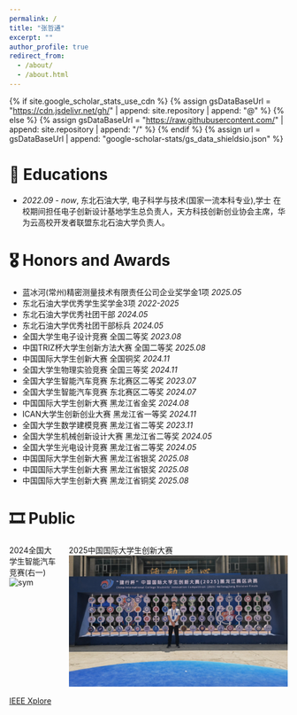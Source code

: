 ```yaml
---
permalink: /
title: "张哲通"
excerpt: ""
author_profile: true
redirect_from: 
  - /about/
  - /about.html
---
```


{% if site.google_scholar_stats_use_cdn %}
{% assign gsDataBaseUrl = "https://cdn.jsdelivr.net/gh/" | append: site.repository | append: "@" %}
{% else %}
{% assign gsDataBaseUrl = "https://raw.githubusercontent.com/" | append: site.repository | append: "/" %}
{% endif %}
{% assign url = gsDataBaseUrl | append: "google-scholar-stats/gs_data_shieldsio.json" %}

<span class='anchor' id='about-me'></span>


# 📖 Educations
- *2022.09 - now*, 东北石油大学, 电子科学与技术(国家一流本科专业),学士
  在校期间担任电子创新设计基地学生总负责人，天方科技创新创业协会主席，华为云高校开发者联盟东北石油大学负责人。

# 🎖 Honors and Awards	
- 蓝冰河(常州)精密测量技术有限责任公司企业奖学⾦1项      *2025.05*
- 东北石油大学优秀学生奖学⾦3项                         *2022-2025*
- 东北石油大学优秀社团干部                             *2024.05*
- 东北石油大学优秀社团干部标兵                          *2024.05*
- 全国大学生电子设计竞赛        全国二等奖              *2023.08*
- 中国TRIZ杯大学生创新方法大赛  全国二等奖              *2025.08*
- 中国国际大学生创新大赛        全国铜奖                *2024.11*
- 全国大学生物理实验竞赛        全国三等奖              *2024.11* 
- 全国大学生智能汽车竞赛        东北赛区二等奖          *2023.07*
- 全国大学生智能汽车竞赛        东北赛区二等奖          *2024.07*
- 中国国际大学生创新大赛        黑龙江省金奖            *2024.08*  
- ICAN大学生创新创业大赛        黑龙江省一等奖          *2024.11* 		  
- 全国大学生数学建模竞赛        黑龙江省二等奖          *2023.11*
- 全国大学生机械创新设计大赛    黑龙江省二等奖          *2024.05*
- 全国大学生光电设计竞赛        黑龙江省二等奖          *2024.05*
- 中国国际大学生创新大赛        黑龙江省银奖            *2025.08* 		
- 中国国际大学生创新大赛        黑龙江省银奖            *2025.08* 		
- 中国国际大学生创新大赛        黑龙江省铜奖            *2025.08*

# 🎞 Public
<style>
  .paper-box { display: flex; }
  .paper-box-image + .paper-box-image { margin-left: 20px; }  /*.badge { display: inline-block; padding: 4px 8px; background: #e53e3e; color: white; font-size: 12px; border-radius: 4px; margin-bottom: 8px; }*/
</style>

<div class='paper-box'>
  <div class='paper-box-image'>
    <div>
      <div class="badge">2024全国大学生智能汽车竞赛(右一)</div>
      <img src='images/2024cs.jpg' alt="sym" width="100%">
    </div>
  </div>
  
  <div class='paper-box-image'>
        <div>
            <div class="badge">2025中国国际大学生创新大赛</div>
            <img src='images/2025gcs.jpg' alt="2025中国国际大学生创新大赛" width="100%">
        </div>
    </div>
  <div class='paper-box-text' markdown="1">
    <br>
  </div>
</div>

[IEEE Xplore](https://ieeexplore.ieee.org/abstract/document/11065739)








